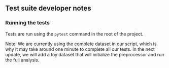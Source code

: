## Test suite developer notes

### Running the tests
Tests are run using the `pytest` command in the root of the project.

Note: We are currently using the complete dataset in our script, which is why it may take around one minute to complete all our tests. In the next update, we will add a toy dataset that will initialize the preprocessor and run the full analysis.